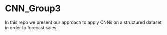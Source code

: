 # CNN_Group3

In this repo we present our approach to apply CNNs on a structured dataset in order to forecast sales.

